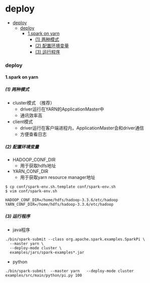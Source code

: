 # deploy


<!-- @import "[TOC]" {cmd="toc" depthFrom=1 depthTo=6 orderedList=false} -->

<!-- code_chunk_output -->

- [deploy](#deploy)
    - [deploy](#deploy-1)
      - [1.spark on yarn](#1spark-on-yarn)
        - [(1) 两种模式](#1-两种模式)
        - [(2) 配置环境变量](#2-配置环境变量)
        - [(3) 运行程序](#3-运行程序)

<!-- /code_chunk_output -->


### deploy

#### 1.spark on yarn

##### (1) 两种模式
* cluster模式 （推荐）
    * driver运行在YARN的ApplicationMaster中
    * 通讯效率高
* client模式
    * driver运行在客户端进程内，ApplicationMaster会和driver通信
    * 方便查看日志

##### (2) 配置环境变量
* HADOOP_CONF_DIR
  * 用于获取hdfs地址
* YARN_CONF_DIR
  * 用于获取yarn resource manager地址

```shell
$ cp conf/spark-env.sh.template conf/spark-env.sh
$ vim conf/spark-env.sh

HADOOP_CONF_DIR=/home/hdfs/hadoop-3.3.6/etc/hadoop
YARN_CONF_DIR=/home/hdfs/hadoop-3.3.6/etc/hadoop
```

##### (3) 运行程序

* java程序
```shell
./bin/spark-submit --class org.apache.spark.examples.SparkPi \
  --master yarn \
  --deploy-mode cluster \
  examples/jars/spark-examples*.jar 
```

* python
```shell
./bin/spark-submit  --master yarn   --deploy-mode cluster   examples/src/main/python/pi.py 100
```